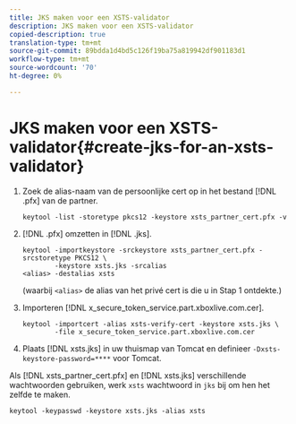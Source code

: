 ```yaml
---
title: JKS maken voor een XSTS-validator
description: JKS maken voor een XSTS-validator
copied-description: true
translation-type: tm+mt
source-git-commit: 89bdda1d4bd5c126f19ba75a819942df901183d1
workflow-type: tm+mt
source-wordcount: '70'
ht-degree: 0%

---
```



# JKS maken voor een XSTS-validator{#create-jks-for-an-xsts-validator}

1. Zoek de alias-naam van de persoonlijke cert op in het bestand [!DNL .pfx] van de partner.

   ```
   keytool -list -storetype pkcs12 -keystore xsts_partner_cert.pfx -v 
   ```

1. [!DNL .pfx] omzetten in [!DNL .jks].

   ```
   keytool -importkeystore -srckeystore xsts_partner_cert.pfx -srcstoretype PKCS12 \  
           -keystore xsts.jks -srcalias  
   <alias> -destalias xsts
   ```

   (waarbij `<alias>` de alias van het privé cert is die u in Stap 1 ontdekte.)
1. Importeren [!DNL x_secure_token_service.part.xboxlive.com.cer].

   ```
   keytool -importcert -alias xsts-verify-cert -keystore xsts.jks \  
           -file x_secure_token_service.part.xboxlive.com.cer 
   ```

1. Plaats [!DNL xsts.jks] in uw thuismap van Tomcat en definieer `-Dxsts-keystore-password=****` voor Tomcat.

Als [!DNL xsts_partner_cert.pfx] en [!DNL xsts.jks] verschillende wachtwoorden gebruiken, werk `xsts` wachtwoord in `jks` bij om hen het zelfde te maken.

```
keytool -keypasswd -keystore xsts.jks -alias xsts 
```
